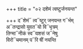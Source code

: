 +++
title = "०२ दशेमं त्वष्टुर्जनयन्त"

+++
द᳓शेमं᳓ त्व᳓ष्टुर् जनयन्त ग᳓र्भम्  
अ᳓तन्द्रासो युवत᳓यो वि᳓भृत्रम्  
तिग्मा᳓नीकं स्व᳓यशसं ज᳓नेषु  
विरो᳓चमानम् प᳓रि षीं नयन्ति